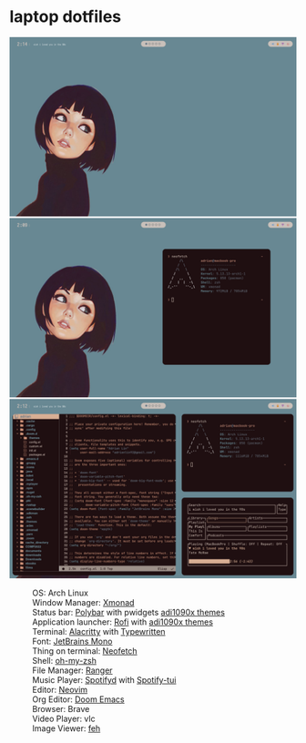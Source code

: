 # laptop dotfiles
<img src="https://github.com/derpalot/laptop-dotfiles/blob/main/screenshots/screenshot1.jpg" alt="Screenshot One" />
<img src="https://github.com/derpalot/laptop-dotfiles/blob/main/screenshots/screenshot2.jpg" alt="Screenshot Three" />
<img src="https://github.com/derpalot/laptop-dotfiles/blob/main/screenshots/screenshot3.jpg" alt="Screenshot Two" />
<dl>
  <dd>OS: Arch Linux</dd>
  <dd>Window Manager: <a href="https://github.com/xmonad/xmonad">Xmonad</a></dd>
  <dd>Status bar: <a href= "https://polybar.github.io/">Polybar</a> with pwidgets <a href="https://github.com/adi1090x/polybar-themes">adi1090x themes</a></dd>
  <dd> Application launcher: <a href= "https://github.com/davatorium/rofi">Rofi</a> with <a href="https://github.com/adi1090x/rofi">adi1090x themes</a></dd>
  <dd>Terminal: <a href="https://github.com/alacritty/alacritty">Alacritty</a> with <a href="https://github.com/reobin/typewritten">Typewritten</a></dd>
  <dd>Font: <a href="https://www.jetbrains.com/lp/mono/">JetBrains Mono</a></dd>
  <dd>Thing on terminal: <a href="https://github.com/dylanaraps/neofetch">Neofetch</a></dd>
  <dd>Shell: <a href="https://github.com/ohmyzsh/ohmyzsh">oh-my-zsh</a></d>
  <dd>File Manager: <a href="https://github.com/ranger/ranger">Ranger</a></d>
  <dd>Music Player: <a href="https://github.com/Spotifyd/spotifyd">Spotifyd</a> with <a href="https://github.com/Rigellute/spotify-tui">Spotify-tui</a></dd>
  <dd>Editor: <a href="https://github.com/neovim/neovim">Neovim</a></dd>
  <dd>Org Editor: <a  href="https:github.com/hlissner/doom-emacs">Doom Emacs</a></dd>
  <dd>Browser: Brave</dd>
  <dd>Video Player: vlc</dd>
  <dd>Image Viewer: <a href="https://github.com/DrabWeb/macfeh">feh</a><dd>
</dl>
